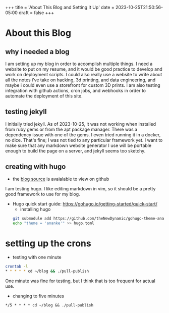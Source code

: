 +++
title = 'About This Blog and Setting It Up'
date = 2023-10-25T21:50:56-05:00
draft = false
+++

# About this Blog

## why i needed a blog
I am setting up my blog in order to accomplish multiple things.
I need a website to put on my resume, and it would be good practice to develop and work on deployment scripts.
I could also really use a website to write about all the notes i’ve take on hacking, 3d printing, and data engineering, and maybe i could even use a storefront for custom 3D prints.
I am also testing integration with github actions, cron jobs, and webhooks in order to automate the deployment of this site.

## testing jekyll
I initially tried jekyll. 
As of 2023-10-25, it was not working when installed from ruby gems or from the apt package manager.
There was a dependency issue with one of the gems.
I even tried running it in a docker, no dice.
That's fine; I was not tied to any particular framework yet.
I want to make sure that any markdown website generator I use will be portable enough to build the page on a server, and jekyll seems too sketchy.

## creating with hugo
- the [blog source](https://github.com/nicholas-long/blog) is avaialable to view on github

I am testing hugo.
I like editing markdown in vim, so it should be a pretty good framework to use for my blog.
- Hugo quick start guide: https://gohugo.io/getting-started/quick-start/
  - installing hugo
  ```bash
  git submodule add https://github.com/theNewDynamic/gohugo-theme-ananke.git themes/ananke
  echo "theme = 'ananke'" >> hugo.toml
  ```

# setting up the crons

- testing with one minute
```bash
crontab -l
* * * * * cd ~/blog && ./pull-publish
```

One minute was fine for testing, but I think that is too frequent for actual use.

- changing to five minutes
```crontab
*/5 * * * * cd ~/blog && ./pull-publish
```
